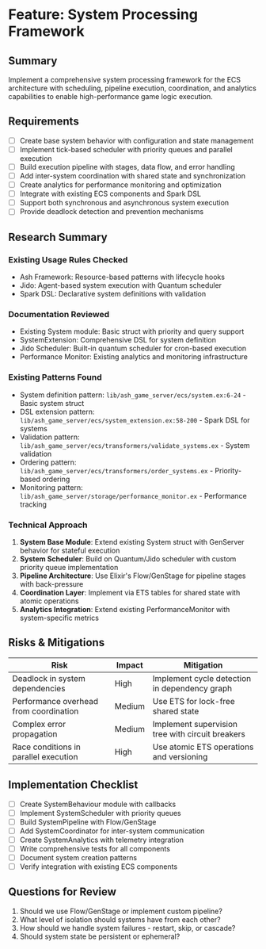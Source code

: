# Feature: System Processing Framework

## Summary
Implement a comprehensive system processing framework for the ECS architecture with scheduling, pipeline execution, coordination, and analytics capabilities to enable high-performance game logic execution.

## Requirements
- [ ] Create base system behavior with configuration and state management
- [ ] Implement tick-based scheduler with priority queues and parallel execution
- [ ] Build execution pipeline with stages, data flow, and error handling
- [ ] Add inter-system coordination with shared state and synchronization
- [ ] Create analytics for performance monitoring and optimization
- [ ] Integrate with existing ECS components and Spark DSL
- [ ] Support both synchronous and asynchronous system execution
- [ ] Provide deadlock detection and prevention mechanisms

## Research Summary
### Existing Usage Rules Checked
- Ash Framework: Resource-based patterns with lifecycle hooks
- Jido: Agent-based system execution with Quantum scheduler
- Spark DSL: Declarative system definitions with validation

### Documentation Reviewed
- Existing System module: Basic struct with priority and query support
- SystemExtension: Comprehensive DSL for system definition
- Jido Scheduler: Built-in quantum scheduler for cron-based execution
- Performance Monitor: Existing analytics and monitoring infrastructure

### Existing Patterns Found
- System definition pattern: `lib/ash_game_server/ecs/system.ex:6-24` - Basic system struct
- DSL extension pattern: `lib/ash_game_server/ecs/system_extension.ex:58-200` - Spark DSL for systems
- Validation pattern: `lib/ash_game_server/ecs/transformers/validate_systems.ex` - System validation
- Ordering pattern: `lib/ash_game_server/ecs/transformers/order_systems.ex` - Priority-based ordering
- Monitoring pattern: `lib/ash_game_server/storage/performance_monitor.ex` - Performance tracking

### Technical Approach
1. **System Base Module**: Extend existing System struct with GenServer behavior for stateful execution
2. **System Scheduler**: Build on Quantum/Jido scheduler with custom priority queue implementation
3. **Pipeline Architecture**: Use Elixir's Flow/GenStage for pipeline stages with back-pressure
4. **Coordination Layer**: Implement via ETS tables for shared state with atomic operations
5. **Analytics Integration**: Extend existing PerformanceMonitor with system-specific metrics

## Risks & Mitigations
| Risk | Impact | Mitigation |
|------|--------|------------|
| Deadlock in system dependencies | High | Implement cycle detection in dependency graph |
| Performance overhead from coordination | Medium | Use ETS for lock-free shared state |
| Complex error propagation | Medium | Implement supervision tree with circuit breakers |
| Race conditions in parallel execution | High | Use atomic ETS operations and versioning |

## Implementation Checklist
- [ ] Create SystemBehaviour module with callbacks
- [ ] Implement SystemScheduler with priority queues
- [ ] Build SystemPipeline with Flow/GenStage
- [ ] Add SystemCoordinator for inter-system communication
- [ ] Create SystemAnalytics with telemetry integration
- [ ] Write comprehensive tests for all components
- [ ] Document system creation patterns
- [ ] Verify integration with existing ECS components

## Questions for Review
1. Should we use Flow/GenStage or implement custom pipeline?
2. What level of isolation should systems have from each other?
3. How should we handle system failures - restart, skip, or cascade?
4. Should system state be persistent or ephemeral?